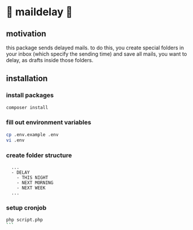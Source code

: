 # 📧 maildelay 📧

## motivation

this package sends delayed mails. to do this, you create special folders in your inbox (which specify the sending time) and save all mails, you want to delay, as drafts inside those folders.

## installation

### install packages

```sh
composer install
```

### fill out environment variables

```sh
cp .env.example .env
vi .env
```

### create folder structure

```
  ...
  - DELAY
    - THIS NIGHT
    - NEXT MORNING
    - NEXT WEEK
  ...
```

### setup cronjob

````sh
php script.php
```
````
